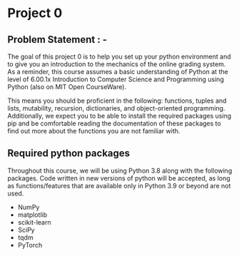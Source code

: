  # Project 0
 
 ## Problem Statement : -
 The goal of this project 0 is to help you set up your python environment and to give you an introduction to the mechanics of the online grading system.
 As a reminder, this course assumes a basic understanding of Python at the level of 6.00.1x Introduction to Computer Science and Programming using Python (also on MIT Open      CourseWare). 
 
 This means you should be proficient in the following: functions, tuples and lists, mutability, recursion, dictionaries, and object-oriented programming. Additionally, we expect you to be able to install the required packages using pip and be comfortable reading the documentation of these packages to find out more about the functions you are not familiar with. 

## Required python packages

Throughout this course, we will be using Python 3.8 along with the following packages. Code written in new versions of python will be accepted, as long as functions/features that are available only in Python 3.9 or beyond are not used.
- NumPy
- matplotlib
- scikit-learn
- SciPy
- tqdm
-  PyTorch
